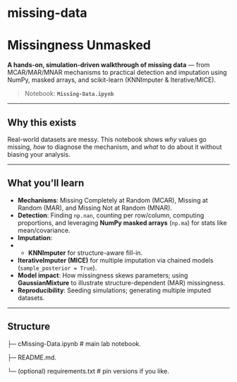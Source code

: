 # missing-data

# Missingness Unmasked

**A hands-on, simulation-driven walkthrough of missing data** — from MCAR/MAR/MNAR mechanisms to practical detection and imputation using NumPy, masked arrays, and scikit-learn (KNNImputer & Iterative/MICE).

> Notebook: **`Missing-Data.ipynb`**

---

## Why this exists
Real-world datasets are messy. This notebook shows *why* values go missing, *how* to diagnose the mechanism, and *what* to do about it without biasing your analysis.

---

## What you'll learn
- **Mechanisms**: Missing Completely at Random (MCAR), Missing at Random (MAR), and Missing Not at Random (MNAR).
- **Detection**: Finding `np.nan`, counting per row/column, computing proportions, and leveraging **NumPy masked arrays** (`np.ma`) for stats like mean/covariance.
- **Imputation**:
- - **KNNImputer** for structure-aware fill-in.
- **IterativeImputer (MICE)** for multiple imputation via chained models (`sample_posterior = True`).
- **Model impact**: How missingness skews parameters; using **GaussianMixture** to illustrate structure-dependent (MAR) missingness.
- **Reproducibility**: Seeding simulations; generating multiple imputed datasets.

---

## Structure

├─ cMissing-Data.ipynb # main lab notebook.

├─ README.md.

└─ (optional) requirements.txt # pin versions if you like.
